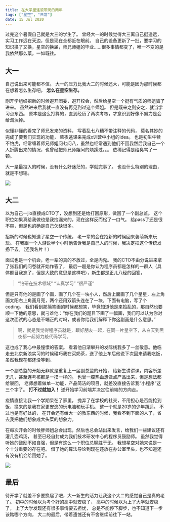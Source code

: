 ```yaml
---
title: 在大学里连滚带爬的两年
tags: ["星空", "日常"]
date: 15 Jul 2020
---
```


过完这个暑假自己就是大三的学生了。
曾经大一的时候觉得大三离自己挺遥远，实习工作远在天边，但是现在全都近在眼前。
自己的设备更新了一批，要学习的知识换了又换，星空的换届，师兄师姐的毕业……很多事情都变了，唯一不变的是我依然那么菜，一如既往。

<!-- more -->

## 大一

自己说出来可能都不信。
大一的压力比我大二的时候还大，可能是因为那时候都在想着怎么生存吧。
**怎么在星空生存。**

刚开学组织招新的时候避开团委，避开校会，然后给星空一个挺有气质的师姐骗了进来。
虽然进来后我就一直没有再见到过这个师姐。
但是既来之则安之，就当学习点东西。
原本是这么打算的，直到经历了两次考核，才意识到好像不努力是会给淘汰掉。

似懂非懂的看完了师兄发来的资料，
写着乱七八糟不带注释的代码，
莫名其妙的完成了要我们实现的功能，
熬夜逃课来完成x训营中小组的idea。
也是初生牛犊不怕虎，经常缠着师兄师姐问七问八，虽然也经常遇到他们不回我然后我自己一个人折腾出来的情况，也曾经把师兄师姐问的烦躁过。。。
依稀记得是给臭骂了一顿。

大一是最投入的时候，没有什么好迷茫的，学就完事了。
也没什么特别的理由，就是不想输。

![](/postImg/two-years-of-college/大一技术.jpg)

## 大二

以为自己一jio直接成CTO了，没想到还是给打回原形，做回了一个副总监。
这个职位如果真给我做也是我捡漏来的，现在这样反而松了一口气。
给pass了还是很不爽，但是也的确是自己欠缺很多。

招新的时候也知道了星空一个传统，
老一辈的会在招新的时候回来装萌新来玩玩。
在我跟一个人游说半个小时他告诉我是自己人的时候，我决定把这个传统发扬下去。（还我名片！）

面试也是一个机会，老一辈的真的不放过，全是内鬼。
我的CTO不由分说进来拿了张我们的问卷就开始作答了，
最后一题是你认为程序员都是怎样的一群人（具体题目我忘了，但是大致的意思是这样吧），新生都是正儿八经的回答，

> “钻研在技术领域”
> “认真学习”
> “很严谨”

但是只有他的是画了个画，画了几个在一块小人，然后上面画了几个星星，左上角画太阳右上角画月亮，两个还用双箭头连在了一块，下面有电脑，写了个coding。
我们看到那简笔画的时候都想笑，毕竟知道他是来捣乱的，那自然也要顺一下他的意思，就刁难他：“你在我们的题目下画了一幅画，我们可以认为你对这次面试的心态是不端正的对吗，或者你给我们解释下你这副画是什么意思。”

> 啊，就是我觉得程序员就是，跟好朋友一起，在同一片星空下，从白天到黑夜都一起努力敲代码学习。

这也成了我心中最憧憬的答案。
看着他日渐攀升的发际线我多了一丝敬意。他临走去北京新浪实习的时候碰巧我在买奶茶，送了他上车后他说下次回来请我吃饭，虽然我现在都还没等到。

一个副总监的开始无非就是重复上一届副总监的开始，
给新生讲讲课，内容所差无几，甚至连考核都是一摸一样的。
也曾一腔热血想做点产品出来，但是想法都给驳回，
老师想着做单一功能，产品简洁的项目，就差没直接告诉我“小程序”这三个字了。
**打不过就加入！**
遂开始学习前端并决定往前端的方向走。

疫情直接让我一个学期呆在了家里，
抛弃了在学校的社交，不用担心是否能抢到饭，换来的是我在家更安逸的玩电脑和玩手机。
整一个就是20岁的少年胡适。
不过也是有好处的，
在开会还有给大一的教东西的时候，我看不到下面的人了，省去我把他们想象成大头菜的想象力。

在每次开会的时候胖师姐总会出现，然后也总会站出来发言，给我们一些建议还有灌几壶鸡汤，
甚至已经自封成为我们技术研发中心的程序员鼓励师。
虽然我觉得听她的鼓励不如自强，但是有这么一个职位总聊胜于无。
我想星空对她来说是一个十分重要的存在吧。
借了她的算法导论到现在还放在办公室里头，也不知道还有没有机会给回她了。

![](/postImg/two-years-of-college/大二招新.jpg)

## 最后

待开学了就差不多要换届了吧，大一新生的活力让我这个大二的感觉自己是真的老了。
初中的时候以为考个好的高中就安稳了，
高中的时候以为上了大学就安稳了，
上了大学发现还有很多事情要去担忧，
总是不能停下脚步，也不知道下一步该踏哪个方向，
大二的最后，带着遗憾还有不舍继续前往下一站。
